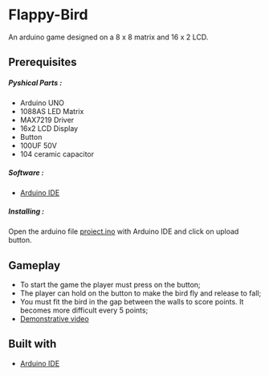 # Flappy-Bird
An arduino game designed on a 8 x 8 matrix and 16 x 2 LCD.

## Prerequisites 
##### Pyshical Parts :
* Arduino UNO
* 1088AS LED Matrix
* MAX7219 Driver
* 16x2 LCD Display
* Button 
* 100UF 50V
* 104 ceramic capacitor

##### Software :
* [Arduino IDE](https://www.arduino.cc/en/main/software)

##### Installing :

Open the arduino file [proiect.ino](./proiect.ino) with Arduino IDE and click on upload button.

## Gameplay

* To start the game the player must press on the button; 
* The player can hold on the button to make the bird fly and release to fall;
* You must fit the bird in the gap between the walls to score points. It becomes more difficult every 5 points;
* [Demonstrative video](https://drive.google.com/open?id=1VHPbNwdJ3gTokfjorNThMMhMGoxdmGS_)

## Built with

* [Arduino IDE](https://www.arduino.cc/en/main/software)
